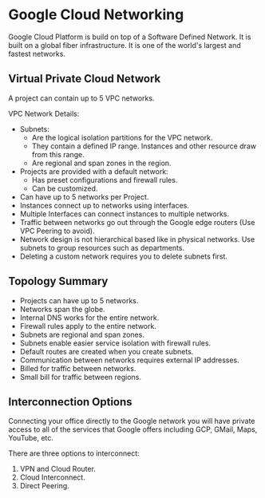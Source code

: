 # Google Cloud Networking

Google Cloud Platform is build on top of a Software Defined Network.
It is built on a global fiber infrastructure. It is one of the world's largest and fastest networks.

## Virtual Private Cloud Network

A project can contain up to 5 VPC networks.

VPC Network Details:

* Subnets:
  * Are the logical isolation partitions for the VPC network.
  * They contain a defined IP range. Instances and other resource draw from this range.
  * Are regional and span zones in the region.
* Projects are provided with a default network:
  * Has preset configurations and firewall rules.
  * Can be customized.
* Can have up to 5 networks per Project.
* Instances connect up to networks using interfaces.
* Multiple Interfaces can connect instances to multiple networks.
* Traffic between networks go out through the Google edge routers (Use VPC Peering to avoid).
* Network design is not hierarchical based like in physical networks. Use subnets to group resources such as departments.
* Deleting a custom network requires you to delete subnets first.

## Topology Summary

* Projects can have up to 5 networks.
* Networks span the globe.
* Internal DNS works for the entire network.
* Firewall rules apply to the entire network.
* Subnets are regional and span zones.
* Subnets enable easier service isolation with firewall rules.
* Default routes are created when you create subnets.
* Communication between networks requires external IP addresses.
* Billed for traffic between networks.
* Small bill for traffic between regions.

## Interconnection Options

Connecting your office directly to the Google network you will have private access to all of the services that Google offers including GCP, GMail, Maps, YouTube, etc.

There are three options to interconnect:

1. VPN and Cloud Router.
1. Cloud Interconnect.
1. Direct Peering.

